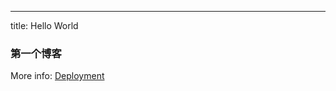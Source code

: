 ---
title: Hello World

### 第一个博客



More info: [Deployment](https://hexo.io/docs/one-command-deployment.html)
